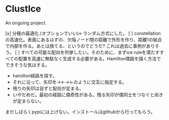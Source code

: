 # ClustIce

An ongoing project.


[x] 分極の最適化.(オプションでいい)←ランダム方式にした。
[ ] constellationの高速化。表面にあるはずの、欠陥ノード間の距離で外形を作り、距離1の結合で内部を作る。あとは捨てる、というのでどうだ? これは過去に事例がありそう。
[ ] すべての可能な配向を列挙したい。そのために、まずice ruleを満たすすべての配置を高速に無駄なく生成する必要がある。Hamilton環路を描く方法でできそうな気はする。
  * hamilton経路を探す。
  * それに沿って、矢印を→←→←のように交互に指定する。
  * 残りの矢印は自ずと配向が定まる。
  * いやだめだ。最初の経路に偶奇性がある。残る矢印が偶同士をつなぐと向きが定まらない。



まだしばらくpypiには上げない。インストールはgithubから行ってもらう。
